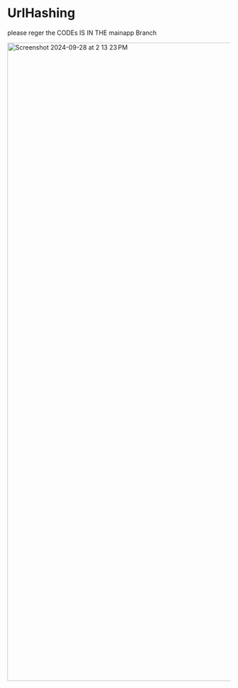 # UrlHashing

please reger the CODEs IS IN THE mainapp Branch 


<img width="1440" alt="Screenshot 2024-09-28 at 2 13 23 PM" src="https://github.com/user-attachments/assets/e0c57a24-c7be-4fab-9470-a5537d0138a6">
